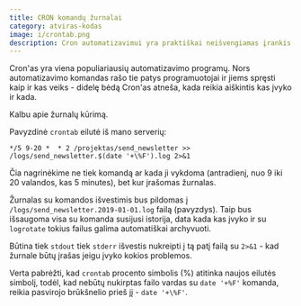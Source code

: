 ```yaml
---
title: CRON komandų žurnalai
category: atviras-kodas
image: i/crontab.png
description: Cron automatizavimui yra praktiškai neišvengiamas įrankis. Bet tas pats pagalbinis įrankis gali tapti didelė kančia surasti kas įvyko, jeigu neteisingai naudojama. Kaip sekti ir analizuoti Cron komandas.
---
```


Cron'as yra viena populiariausių automatizavimo programų. Nors automatizavimo komandas rašo tie patys programuotojai ir jiems spręsti kaip ir kas veiks - didelę bėdą Cron'as atneša, kada reikia aiškintis kas įvyko ir kada.

Kalbu apie žurnalų kūrimą.

Pavyzdinė `crontab` eilutė iš mano serverių:

```
*/5 9-20 *  * 2 /projektas/send_newsletter >> /logs/send_newsletter.$(date '+\%F').log 2>&1
```

Čia nagrinėkime ne tiek komandą ar kada ji vykdoma (antradienį, nuo 9 iki 20 valandos, kas 5 minutes), bet kur įrašomas žurnalas.

Žurnalas su komandos išvestimis bus pildomas į `/logs/send_newsletter.2019-01-01.log` failą (pavyzdys). Taip bus išsaugoma visa su komanda susijusi istorija, data kada kas įvyko ir su `logrotate` tokius failus galima automatiškai archyvuoti.

Būtina tiek `stdout` tiek `stderr` išvestis nukreipti į tą patį failą su `2>&1` - kad žurnale būtų įrašas jeigu įvyko kokios problemos.

Verta pabrėžti, kad `crontab` procento simbolis (%) atitinka naujos eilutės simbolį, todėl, kad nebūtų nukirptas failo vardas su `date '+%F'` komanda, reikia pasvirojo brūkšnelio prieš jį - `date '+\%F'`.